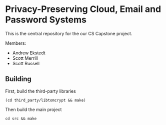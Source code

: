 Privacy-Preserving Cloud, Email and Password Systems 
==========

This is the central repository for the our CS Capstone project.

Members:

* Andrew Ekstedt
* Scott Merrill
* Scott Russell

Building
-----

First, build the third-party libraries

    (cd third_party/libtomcrypt && make)

Then build the main project

    cd src && make
